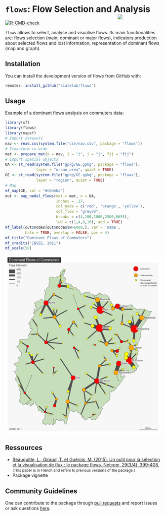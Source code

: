 
# `flows`: Flow Selection and Analysis <img src="man/figures/logo.png" align="right" width="140"/>

<!-- badges: start -->
[![R-CMD-check](https://github.com/riatelab/flows/actions/workflows/R-CMD-check.yaml/badge.svg)](https://github.com/riatelab/flows/actions/workflows/R-CMD-check.yaml)
<!-- badges: end -->

`flows` allows to select, analyse and visualise flows. Its main
functionalities are: flows selection (main, dominant or major flows),
indicators production about selected flows and lost information,
representation of dominant flows (map and graph).

## Installation

You can install the development version of flows from GitHub with:

``` r
remotes::install_github("riatelab/flows")
```

## Usage

Example of a dominant flows analysis on commuters data:

``` r
library(sf)
library(flows)
library(mapsf)
# Import datasets
nav <- read.csv(system.file("csv/nav.csv", package = "flows"))
# Trnasform to wide
mat <- prepare_mat(x = nav, i = "i", j = "j", fij = "fij")
# import spatial objects
UA <- st_read(system.file("gpkg/GE.gpkg", package = "flows"), 
              layer = "urban_area", quiet = TRUE)
GE <- st_read(system.file("gpkg/GE.gpkg", package = "flows"), 
              layer = "region", quiet = TRUE)
# Map
mf_map(GE, col = "#c6deba")
out <- map_nodal_flows(mat = mat, x = UA,
                       inches = .17,
                       col_node = c('red', 'orange', 'yellow'),
                       col_flow = "grey30",
                       breaks = c(4,100,1000,2500,8655),
                       lwd = c(1,4,8,16), add = TRUE)
mf_label(out$nodes[out$nodes$w>6000,], var = 'name',
         halo = TRUE, overlap = FALSE, pos = 4)
mf_title("Dominant Flows of Commuters")
mf_credits("INSEE, 2011")
mf_scale(50)
```

![](man/figures/unnamed-chunk-3-1.png)<!-- -->

## Ressources

- [Beauguitte, L., Giraud, T. et Guérois, M. (2015). Un outil pour la
  sélection et la visualisation de flux : le package flows. Netcom,
  29(3/4), 399-408.](https://journals.openedition.org/netcom/2134)
  <small>(This paper is in French and refers to previous versions of the
  package.)</small>
- Package vignette

## Community Guidelines

One can contribute to the package through [pull
requests](https://github.com/riatelab/flows/pulls) and report issues or
ask questions [here](https://github.com/riatelab/flows/issues).
